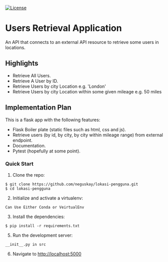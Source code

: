 [![License](https://img.shields.io/badge/License-Apache%202.0-blue.svg)](https://opensource.org/licenses/Apache-2.0)
# Users Retrieval Application
An API that connects to an external API resource to retrieve some users in locations.


## Highlights
- Retrieve All Users.
- Retrieve A User by ID.
- Retrieve Users by city Location e.g. 'London'
- Retrieve Users by city Location within some given mileage e.g. 50 miles


## Implementation Plan 

This is a flask app with the following features:
- Flask Boiler plate (static files such as html, css and js).
- Retrieve users (by id, by city, by city within mileage range) from external endpoint.
- Documentation.
- Pytest (hopefully at some point).


### Quick Start

1. Clone the repo:
  ```
  $ git clone https://github.com/neguskay/lokasi-pengguna.git
  $ cd lokasi-pengguna
  ```

2. Initialize and activate a virtualenv:
  ```
  Can Use Either Conda or VeirtualEnv
  ```

3. Install the dependencies:
  ```
  $ pip install -r requirements.txt
  ```

5. Run the development server:
  ```
  __init__.py in src
  ```

6. Navigate to [http://localhost:5000](http://localhost:5000)



